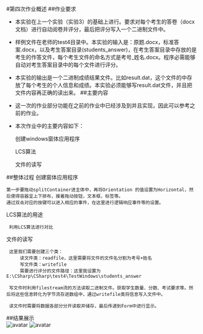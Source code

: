 #第四次作业概述
##作业要求
- 本实验在上一个实验（实验3）的基础上进行。要求对每个考生的答卷（docx文档）进行自动阅卷并评分，最后把评分写入一个二进制文件中。
- 样例文件在老师的test4目录中。本实验的输入是：原题.docx，标准答案.docx，以及考生答案目录(students_answer)，在考生答案目录中存放的是考生的作答文件，每个考生文件的命名方式是考号_姓名.docx。程序必需能够自动对考生答案目录中的每个文件进行评分。
- 本实验的输出是一个二进制成绩结果文件。比如result.dat，这个文件的中存放了每个考生的个人信息和成绩。本实验必须能够写result.dat文件，并且把文件内容再正确的读出来。
##主要内容   
-  这一次的作业部分功能在之前的作业中已经涉及到并且实现，因此可以参考之前的作业。
-  本次作业中的主要内容如下：
   
   创建windows窗体应用程序
    
   LCS算法
   
   文件的读写

   
##整体过程
  创建窗体应用程序
  
    第一步要拖动splitContainer进主体中，再将Orientation 的值设置为Horizontal，然后使得容器呈上下排布，接着拖动按钮，文本框，标签等。
    通过双击对应的按键可以进入相应的事件，在这里进行逻辑响应事件等的设置。

  LCS算法的用途
  
     利用LCS算法进行对比

  文件的读写
     
     这里我们需要创建三个类：
         读文件类：readfile，这里需要将文件的文件名分割为考号+姓名
         写文件类：writefile
         需要进行评分的文件路径：这里我设置为E:\CSharp\CSharp\test4\TestWindows\students_answer
         
     写文件时利用filestream流的方法读取二进制文件。获取学生数量、分数、考试要求等。然后将这些信息转化为字节流存进数组中，通过writefile类将信息写入文件中。
     
     读文件时需要将数据各部分分开读取并储存，最后传递到Form中进行显示。
  
##结果展示   
   ![avatar](http://a3.qpic.cn/psb?/V11pI2Z53JzH8L/Qu6BynscuuaUKwiAWdKxM2Son6iq.CjSP0rlqC1j2rk!/b/dDYBAAAAAAAA&bo=6gNaAgAAAAADB5M!&rf=viewer_4)
   ![avatar](http://m.qpic.cn/psb?/V11pI2Z53JzH8L/iBX1jjtseNdfBXbrKsTeX.cE6FDshbmhwkiPkW54fpc!/b/dDcBAAAAAAAA&bo=6gNaAgAAAAADF4M!&rf=viewer_4)

  